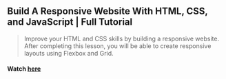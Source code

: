 ## Build A Responsive Website With HTML, CSS, and JavaScript | Full Tutorial

> Improve your HTML and CSS skills by building a responsive website. After completing this lesson, you will be able to create responsive layouts using Flexbox and Grid.

#### **Watch [here](https://youtu.be/3-t3Zmtsvb8)**
